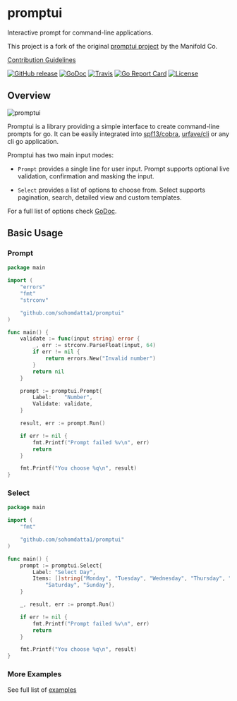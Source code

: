 # promptui

Interactive prompt for command-line applications.

This project is a fork of the original [promptui project](https://github.com/manifoldco/promptui) by the Manifold Co.

[Contribution Guidelines](./.github/CONTRIBUTING.md)

[![GitHub release](https://img.shields.io/github/tag/sohomdatta1/promptui.svg?label=latest)](https://github.com/sohomdatta1/promptui/releases)
[![GoDoc](https://img.shields.io/badge/godoc-reference-blue.svg)](https://godoc.org/github.com/sohomdatta1/promptui)
[![Travis](https://img.shields.io/travis/sohomdatta1/promptui/master.svg)](https://travis-ci.org/sohomdatta1/promptui)
[![Go Report Card](https://goreportcard.com/badge/github.com/sohomdatta1/promptui)](https://goreportcard.com/report/github.com/sohomdatta1/promptui)
[![License](https://img.shields.io/badge/license-BSD-blue.svg)](./LICENSE.md)

## Overview

![promptui](https://media.giphy.com/media/xUNda0Ngb5qsogLsBi/giphy.gif)

Promptui is a library providing a simple interface to create command-line
prompts for go. It can be easily integrated into
[spf13/cobra](https://github.com/spf13/cobra),
[urfave/cli](https://github.com/urfave/cli) or any cli go application.

Promptui has two main input modes:

- `Prompt` provides a single line for user input. Prompt supports
  optional live validation, confirmation and masking the input.

- `Select` provides a list of options to choose from. Select supports
  pagination, search, detailed view and custom templates.

For a full list of options check [GoDoc](https://godoc.org/github.com/sohomdatta1/promptui).

## Basic Usage

### Prompt

```go
package main

import (
	"errors"
	"fmt"
	"strconv"

	"github.com/sohomdatta1/promptui"
)

func main() {
	validate := func(input string) error {
		_, err := strconv.ParseFloat(input, 64)
		if err != nil {
			return errors.New("Invalid number")
		}
		return nil
	}

	prompt := promptui.Prompt{
		Label:    "Number",
		Validate: validate,
	}

	result, err := prompt.Run()

	if err != nil {
		fmt.Printf("Prompt failed %v\n", err)
		return
	}

	fmt.Printf("You choose %q\n", result)
}
```

### Select

```go
package main

import (
	"fmt"

	"github.com/sohomdatta1/promptui"
)

func main() {
	prompt := promptui.Select{
		Label: "Select Day",
		Items: []string{"Monday", "Tuesday", "Wednesday", "Thursday", "Friday",
			"Saturday", "Sunday"},
	}

	_, result, err := prompt.Run()

	if err != nil {
		fmt.Printf("Prompt failed %v\n", err)
		return
	}

	fmt.Printf("You choose %q\n", result)
}
```

### More Examples

See full list of [examples](https://github.com/sohomdatta1/promptui/tree/master/_examples)
